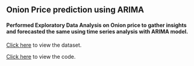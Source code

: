 ## Onion Price prediction using ARIMA

#### Performed Exploratory Data Analysis on Onion price to gather insights and forecasted the same using time series analysis with ARIMA model. 



[Click here](https://github.com/Darsangmdd/Onion-Price-prediction_ARIMA/blob/main/MonthWiseMarketArrivals_Chennai.xlsx) to view the dataset.

[Click here](https://github.com/Darsangmdd/Onion-Price-prediction_ARIMA/blob/main/TSA_Onion_Price_Prediction.ipynb) to view the code. 
